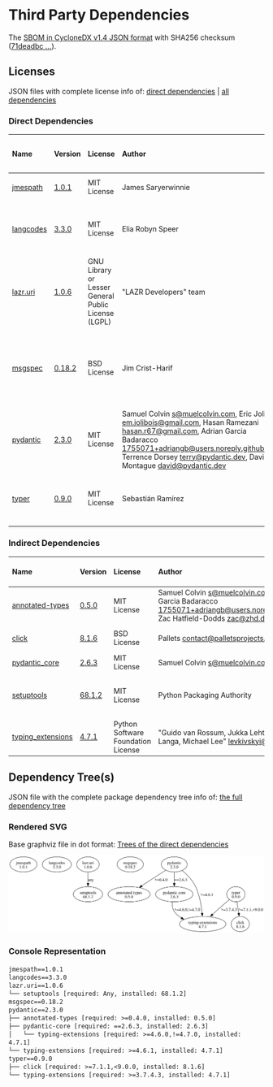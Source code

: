 # Third Party Dependencies

<!--[[[fill sbom_sha256()]]]-->
The [SBOM in CycloneDX v1.4 JSON format](https://git.sr.ht/~sthagen/turvallisuusneuvonta/blob/default/etc/sbom/cdx.json) with SHA256 checksum ([71deadbc ...](https://git.sr.ht/~sthagen/turvallisuusneuvonta/blob/default/etc/sbom/cdx.json.sha256 "sha256:71deadbc9e018c92ca3303bf88593c2dbd702e9500db8ec56cc451ff4b317b59")).
<!--[[[end]]] (checksum: c426cd019dbb79d2a289ae45e8659516)-->
## Licenses

JSON files with complete license info of: [direct dependencies](direct-dependency-licenses.json) | [all dependencies](all-dependency-licenses.json)

### Direct Dependencies

<!--[[[fill direct_dependencies_table()]]]-->
| Name                                                | Version                                            | License                                             | Author                                                                                                                                                                                                                                                        | Description (from packaging data)                                                                        |
|:----------------------------------------------------|:---------------------------------------------------|:----------------------------------------------------|:--------------------------------------------------------------------------------------------------------------------------------------------------------------------------------------------------------------------------------------------------------------|:---------------------------------------------------------------------------------------------------------|
| [jmespath](https://github.com/jmespath/jmespath.py) | [1.0.1](https://pypi.org/project/jmespath/1.0.1/)  | MIT License                                         | James Saryerwinnie                                                                                                                                                                                                                                            | JSON Matching Expressions                                                                                |
| [langcodes](https://github.com/rspeer/langcodes)    | [3.3.0](https://pypi.org/project/langcodes/3.3.0/) | MIT License                                         | Elia Robyn Speer                                                                                                                                                                                                                                              | Tools for labeling human languages with IETF language tags                                               |
| [lazr.uri](https://launchpad.net/lazr.uri)          | [1.0.6](https://pypi.org/project/lazr.uri/1.0.6/)  | GNU Library or Lesser General Public License (LGPL) | "LAZR Developers" team                                                                                                                                                                                                                                        | A self-contained, easily reusable library for parsing, manipulating,                                     |
| [msgspec](https://jcristharif.com/msgspec/)         | [0.18.2](https://pypi.org/project/msgspec/0.18.2/) | BSD License                                         | Jim Crist-Harif                                                                                                                                                                                                                                               | A fast serialization and validation library, with builtin support for JSON, MessagePack, YAML, and TOML. |
| [pydantic](https://github.com/pydantic/pydantic)    | [2.3.0](https://pypi.org/project/pydantic/2.3.0/)  | MIT License                                         | Samuel Colvin <s@muelcolvin.com>, Eric Jolibois <em.jolibois@gmail.com>, Hasan Ramezani <hasan.r67@gmail.com>, Adrian Garcia Badaracco <1755071+adriangb@users.noreply.github.com>, Terrence Dorsey <terry@pydantic.dev>, David Montague <david@pydantic.dev> | Data validation using Python type hints                                                                  |
| [typer](https://github.com/tiangolo/typer)          | [0.9.0](https://pypi.org/project/typer/0.9.0/)     | MIT License                                         | Sebastián Ramírez                                                                                                                                                                                                                                             | Typer, build great CLIs. Easy to code. Based on Python type hints.                                       |
<!--[[[end]]] (checksum: 5e0c201a257a5147ac1c7905055f5f63)-->

### Indirect Dependencies

<!--[[[fill indirect_dependencies_table()]]]-->
| Name                                                                                      | Version                                                    | License                            | Author                                                                                                                                  | Description (from packaging data)                                       |
|:------------------------------------------------------------------------------------------|:-----------------------------------------------------------|:-----------------------------------|:----------------------------------------------------------------------------------------------------------------------------------------|:------------------------------------------------------------------------|
| [annotated-types](https://github.com/annotated-types/annotated-types/blob/main/README.md) | [0.5.0](https://pypi.org/project/annotated-types/0.5.0/)   | MIT License                        | Samuel Colvin <s@muelcolvin.com>, Adrian Garcia Badaracco <1755071+adriangb@users.noreply.github.com>, Zac Hatfield-Dodds <zac@zhd.dev> | Reusable constraint types to use with typing.Annotated                  |
| [click](https://palletsprojects.com/p/click/)                                             | [8.1.6](https://pypi.org/project/click/8.1.6/)             | BSD License                        | Pallets <contact@palletsprojects.com>                                                                                                   | Composable command line interface toolkit                               |
| [pydantic_core](https://github.com/pydantic/pydantic-core)                                | [2.6.3](https://pypi.org/project/pydantic_core/2.6.3/)     | MIT License                        | Samuel Colvin <s@muelcolvin.com>                                                                                                        | UNKNOWN                                                                 |
| [setuptools](https://github.com/pypa/setuptools)                                          | [68.1.2](https://pypi.org/project/setuptools/68.1.2/)      | MIT License                        | Python Packaging Authority                                                                                                              | Easily download, build, install, upgrade, and uninstall Python packages |
| [typing_extensions](https://github.com/python/typing_extensions)                          | [4.7.1](https://pypi.org/project/typing_extensions/4.7.1/) | Python Software Foundation License | "Guido van Rossum, Jukka Lehtosalo, Łukasz Langa, Michael Lee" <levkivskyi@gmail.com>                                                   | Backported and Experimental Type Hints for Python 3.7+                  |
<!--[[[end]]] (checksum: 8c3bf446bb5d00e29b4cca9e6244c01e)-->

## Dependency Tree(s)

JSON file with the complete package dependency tree info of: [the full dependency tree](package-dependency-tree.json)

### Rendered SVG

Base graphviz file in dot format: [Trees of the direct dependencies](package-dependency-tree.dot.txt)

<img src="./package-dependency-tree.svg" alt="Trees of the direct dependencies" title="Trees of the direct dependencies"/>

### Console Representation

<!--[[[fill dependency_tree_console_text()]]]-->
````console
jmespath==1.0.1
langcodes==3.3.0
lazr.uri==1.0.6
└── setuptools [required: Any, installed: 68.1.2]
msgspec==0.18.2
pydantic==2.3.0
├── annotated-types [required: >=0.4.0, installed: 0.5.0]
├── pydantic-core [required: ==2.6.3, installed: 2.6.3]
│   └── typing-extensions [required: >=4.6.0,!=4.7.0, installed: 4.7.1]
└── typing-extensions [required: >=4.6.1, installed: 4.7.1]
typer==0.9.0
├── click [required: >=7.1.1,<9.0.0, installed: 8.1.6]
└── typing-extensions [required: >=3.7.4.3, installed: 4.7.1]
````
<!--[[[end]]] (checksum: 592a8125978da22238a7e3106a70b0a5)-->
